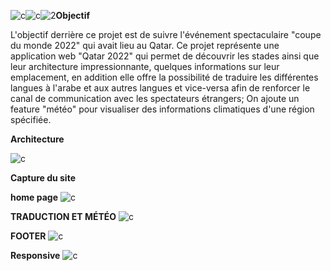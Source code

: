![c](https://github.com/SalmaEzzaydy/Qatar2022/assets/153545273/8b775fa6-2aba-4631-862a-89b4f0735bd2)![c](https://github.com/SalmaEzzaydy/Qatar2022/assets/153545273/478e72f5-2781-4da5-bb64-3749b526e6b9)![2](https://github.com/SalmaEzzaydy/Qatar2022/assets/153545273/a8fa7fc2-ac0b-4b77-b0d6-941b292d0603)**Objectif**

L'objectif derrière ce projet est de suivre l'événement spectaculaire "coupe du monde 2022" qui avait lieu au Qatar.
Ce projet représente une application web "Qatar 2022" qui permet de découvrir  les stades ainsi que leur architecture impressionnante, quelques informations sur leur emplacement, en addition elle offre la possibilité de traduire les différentes langues à l'arabe et aux autres langues et vice-versa afin de renforcer le canal de communication avec les spectateurs étrangers; On ajoute un feature "météo" pour visualiser des informations climatiques d'une région spécifiée.

**Architecture**

![c](https://github.com/SalmaEzzaydy/Qatar2022/assets/153545273/825b3bd3-ccb5-4c61-9ef7-bfeeb3670457)

**Capture du site**

**home page**
![c](https://github.com/SalmaEzzaydy/Qatar2022/assets/153545273/016d38de-89fa-45fd-a2b9-224b70b3d906)

**TRADUCTION ET MÉTÉO**
![c](https://github.com/SalmaEzzaydy/Qatar2022/assets/153545273/e3d46e02-8b37-487e-abf2-aa283f03b081)

**FOOTER**
![c](https://github.com/SalmaEzzaydy/Qatar2022/assets/153545273/c378c752-839c-4f05-87a6-c60d2cfde838)

**Responsive**
![c](https://github.com/SalmaEzzaydy/Qatar2022/assets/153545273/ff92a6e6-13d8-4d8a-a754-b61ae2ba3f08)

